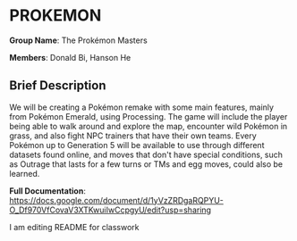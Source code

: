# PROKEMON
**Group Name**: The Prokémon Masters

**Members**: Donald Bi, Hanson He

## Brief Description ##
We will be creating a Pokémon remake with some main features, mainly from Pokémon Emerald, using Processing. The game will include the player being able to walk around and explore the map, encounter wild Pokémon in grass, and also fight NPC trainers that have their own teams. Every Pokémon up to Generation 5 will be available to use through different datasets found online, and moves that don't have special conditions, such as Outrage that lasts for a few turns or TMs and egg moves, could also be learned.

**Full Documentation**:  
https://docs.google.com/document/d/1yVzZRDgaRQPYU-O_Df970VfCovaV3XTKwuiIwCcpgyU/edit?usp=sharing

I am editing README for classwork
